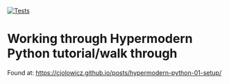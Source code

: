 [![Tests](https://github.com/mattyocode/hypermodern-python-tutorial/workflows/Tests/badge.svg)](https://github.com/<your-username>/hypermodern-python/actions?workflow=Tests)

# Working through Hypermodern Python tutorial/walk through

Found at: https://cjolowicz.github.io/posts/hypermodern-python-01-setup/

